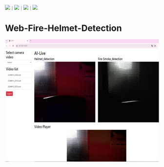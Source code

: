 ![](https://img.shields.io/github/stars/duzhewen0404/Web-Fire-Helmet-Detection.svg)｜![](https://img.shields.io/github/forks/duzhewen0404/Web-Fire-Helmet-Detection.svg)｜![](https://img.shields.io/github/issues-pr/duzhewen0404/Web-Fire-Helmet-Detection.svg)｜![](https://img.shields.io/github/issues/duzhewen0404/Web-Fire-Helmet-Detection.svg)
# Web-Fire-Helmet-Detection
<img src="./static/images/messageImage_1718391351649.jpg" alt="專案封面圖" width="600" height="400"/>
